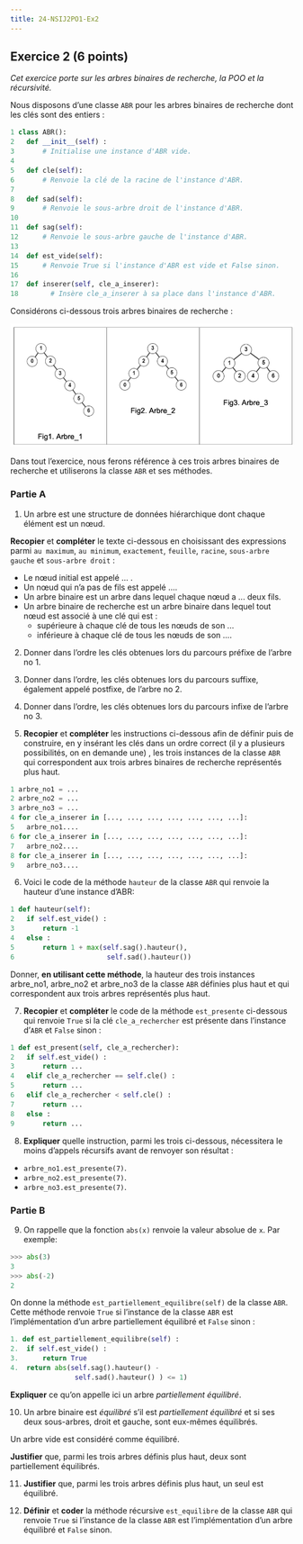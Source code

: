 ```yaml
---
title: 24-NSIJ2PO1-Ex2
---
```


## Exercice 2 (6 points)

_Cet exercice porte sur les arbres binaires de recherche, la POO et la récursivité._

Nous disposons d’une classe `ABR` pour les arbres binaires de recherche dont les clés sont des entiers :

```python
1 class ABR():
2   def __init__(self) :
3       # Initialise une instance d'ABR vide.
4
5   def cle(self):
6       # Renvoie la clé de la racine de l'instance d'ABR.
7
8   def sad(self):
9       # Renvoie le sous-arbre droit de l'instance d'ABR.
10
11  def sag(self):
12      # Renvoie le sous-arbre gauche de l'instance d'ABR.
13
14  def est_vide(self):
15      # Renvoie True si l'instance d'ABR est vide et False sinon.
16
17  def inserer(self, cle_a_inserer):
18        # Insère cle_a_inserer à sa place dans l'instance d'ABR.
```

Considérons ci-dessous trois arbres binaires de recherche :

![](24-NSIJ2PO1-Ex2-01.png)

Dans tout l’exercice, nous ferons référence à ces trois arbres binaires de recherche et utiliserons la classe `ABR` et ses méthodes.

### Partie A

1. Un arbre est une structure de données hiérarchique dont chaque élément est un nœud.

**Recopier** et **compléter** le texte ci-dessous en choisissant des expressions parmi `au maximum`, `au minimum`, `exactement`, `feuille`, `racine`, `sous-arbre gauche` et `sous-arbre droit` :

- Le nœud initial est appelé ... .
- Un nœud qui n’a pas de fils est appelé ....
- Un arbre binaire est un arbre dans lequel chaque nœud a ... deux fils.
- Un arbre binaire de recherche est un arbre binaire dans lequel tout nœud est associé à une clé qui est :
  - supérieure à chaque clé de tous les nœuds de son ...
  - inférieure à chaque clé de tous les nœuds de son ....

2. Donner dans l’ordre les clés obtenues lors du parcours préfixe de l’arbre no 1.

3. Donner dans l’ordre, les clés obtenues lors du parcours suffixe, également appelé postfixe, de l’arbre no 2.

4. Donner dans l’ordre, les clés obtenues lors du parcours infixe de l’arbre no 3.

5. **Recopier** et **compléter** les instructions ci-dessous afin de définir puis de construire, en y insérant les clés dans un ordre correct (il y a plusieurs possibilités, on en demande une) , les trois instances de la classe `ABR` qui correspondent aux trois arbres binaires de recherche représentés plus haut.

```python
1 arbre_no1 = ...
2 arbre_no2 = ...
3 arbre_no3 = ...
4 for cle_a_inserer in [..., ..., ..., ..., ..., ..., ...]:
5   arbre_no1....
6 for cle_a_inserer in [..., ..., ..., ..., ..., ..., ...]:
7   arbre_no2....
8 for cle_a_inserer in [..., ..., ..., ..., ..., ..., ...]:
9   arbre_no3....
```

6. Voici le code de la méthode `hauteur` de la classe `ABR` qui renvoie la hauteur d’une instance d’ABR:

```python
1 def hauteur(self):
2   if self.est_vide() :
3       return -1
4   else :
5       return 1 + max(self.sag().hauteur(),
6                       self.sad().hauteur())
```

Donner, **en utilisant cette méthode**, la hauteur des trois instances arbre_no1, arbre_no2 et arbre_no3 de la classe `ABR` définies plus haut et qui correspondent aux trois arbres représentés plus haut.

7. **Recopier** et **compléter** le code de la méthode `est_presente` ci-dessous qui renvoie `True` si la clé `cle_a_rechercher` est présente dans l’instance d’`ABR` et
   `False` sinon :

```python
1 def est_present(self, cle_a_rechercher):
2   if self.est_vide() :
3       return ...
4   elif cle_a_rechercher == self.cle() :
5       return ...
6   elif cle_a_rechercher < self.cle() :
7       return ...
8   else :
9       return ...
```

8. **Expliquer** quelle instruction, parmi les trois ci-dessous, nécessitera le moins d’appels récursifs avant de renvoyer son résultat :

- `arbre_no1.est_presente(7)`.
- `arbre_no2.est_presente(7)`.
- `arbre_no3.est_presente(7)`.

### Partie B

9. On rappelle que la fonction `abs(x)` renvoie la valeur absolue de `x`. Par exemple:

```python
>>> abs(3)
3
>>> abs(-2)
2
```

On donne la méthode `est_partiellement_equilibre(self)` de la classe `ABR`. Cette méthode renvoie `True` si l’instance de la classe `ABR` est l’implémentation d’un arbre partiellement équilibré et `False` sinon :

```python
1. def est_partiellement_equilibre(self) :
2.  if self.est_vide() :
3.      return True
4.  return abs(self.sag().hauteur() -
                self.sad().hauteur() ) <= 1)
```

**Expliquer** ce qu’on appelle ici un arbre _partiellement équilibré_.

10. Un arbre binaire est _équilibré_ s’il est _partiellement équilibré_ et si ses deux sous-arbres, droit et gauche, sont eux-mêmes équilibrés.

Un arbre vide est considéré comme équilibré.

**Justifier** que, parmi les trois arbres définis plus haut, deux sont partiellement équilibrés.

11. **Justifier** que, parmi les trois arbres définis plus haut, un seul est équilibré.

12. **Définir** et **coder** la méthode récursive `est_equilibre` de la classe `ABR` qui renvoie `True` si l’instance de la classe `ABR` est l’implémentation d’un arbre équilibré et `False` sinon.
